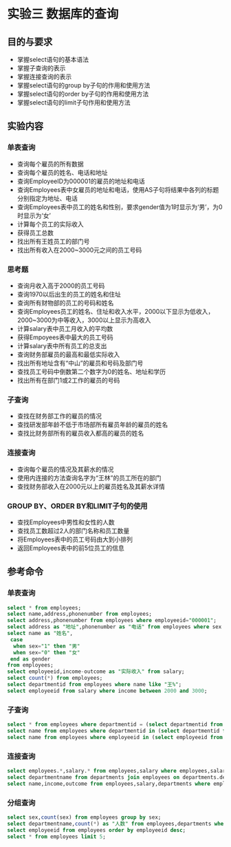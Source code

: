 # 实验三 数据库的查询
## 目的与要求
- 掌握select语句的基本语法
- 掌握子查询的表示
- 掌握连接查询的表示
- 掌握select语句的group by子句的作用和使用方法
- 掌握select语句的order by子句的作用和使用方法
- 掌握select语句的limit子句作用和使用方法

## 实验内容
### 单表查询
- 查询每个雇员的所有数据
- 查询每个雇员的姓名、电话和地址
- 查询EmployeeID为000001的雇员的地址和电话
- 查询Employees表中女雇员的地址和电话，使用AS子句将结果中各列的标题分别指定为地址、电话
- 查询Employees表中员工的姓名和性别，要求gender值为1时显示为‘男’，为0时显示为‘女’
- 计算每个员工的实际收入
- 获得员工总数
- 找出所有王姓员工的部门号
- 找出所有收入在2000~3000元之间的员工号码

### 思考题
- 查询月收入高于2000的员工号码
- 查询1970以后出生的员工的姓名和住址
- 查询所有财物部的员工的号码和姓名
- 查询Employees员工的姓名、住址和收入水平，2000以下显示为低收入，2000~3000为中等收入，3000以上显示为高收入
- 计算salary表中员工月收入的平均数
- 获得Empoyees表中最大的员工号码
- 计算salary表中所有员工的总支出
- 查询财务部雇员的最高和最低实际收入
- 找出所有地址含有“中山”的雇员和号码及部门号
- 查找员工号码中倒数第二个数字为0的姓名、地址和学历
- 找出所有在部门1或2工作的雇员的号码

### 子查询
- 查找在财务部工作的雇员的情况
- 查找研发部年龄不低于市场部所有雇员年龄的雇员的姓名
- 查找比财务部所有的雇员收入都高的雇员的姓名

### 连接查询
- 查询每个雇员的情况及其薪水的情况
- 使用内连接的方法查询名字为“王林”的员工所在的部门
- 查找财务部收入在2000元以上的雇员姓名及其薪水详情

### GROUP BY、ORDER BY和LIMIT子句的使用
- 查找Employees中男性和女性的人数
- 查找员工数超过2人的部门名称和员工数量
- 将Employees表中的员工号码由大到小排列
- 返回Employees表中的前5位员工的信息

## 参考命令
### 单表查询
```sql
select * from employees;
select name,address,phonenumber from employees;
select address,phonenumber from employees where employeeid="000001";
select address as "地址",phonenumber as "电话" from employees where sex = "0";
select name as "姓名",
 case 
  when sex="1" then "男"
  when sex="0" then "女"
 end as gender
from employees;
select employeeid,income-outcome as "实际收入" from salary;
select count(*) from employees;
select departmentid from employees where name like "王%";
select employeeid from salary where income between 2000 and 3000;
```

### 子查询
```sql
select * from employees where departmentid = (select departmentid from departments where departmentname="财务部");
select name from employees where departmentid in (select departmentid from departments where departmentname="研发部") and birthday <= all(select birthday from employees where departmentid in(select departmentid from departments where departmentname="市场部"));
select name from employees where employeeid in (select employeeid from salary where income > all(select income from salary where employeeid in (select employeeid from employees where departmentid = (select departmentid from departments where departmentname="财务部"))));
```

### 连接查询
```sql
select employees.*,salary.* from employees,salary where employees,salary where employees.employeeid=salary.employeeid;
select departmentname from departments join employees on departments.departmentid=employees.departmentid where employees.name="王林";
select name,income,outcome from employees,salary,departments where employees.employeeid=salary.employeeid and employees.departmentid=departments.departmentid and departmentname="财务部" and income>=2000;
```

### 分组查询
```sql
select sex,count(sex) from employees group by sex;
select departmentname,count(*) as "人数" from employees,departments where employees.departmentid=departments.departmentid group by employees.departmentid having count(*)>2;
select employeeid from employees order by employeeid desc;
select * from employees limit 5;
```